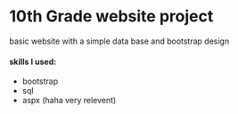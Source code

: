 # 10th Grade website project
basic website with a simple data base and bootstrap design
#### skills I used:
- bootstrap
- sql
- aspx (haha very relevent)

